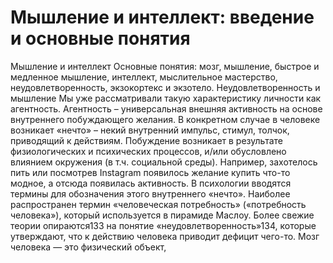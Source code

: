 # Мышление и интеллект: введение и основные понятия

Мышление и интеллект
Основные понятия: мозг, мышление, быстрое и медленное мышление, интеллект, мыслительное мастерство, неудовлетворенность, экзокортекс и экзотело.
Неудовлетворенность и мышление
Мы уже рассматривали такую характеристику личности как агентность. Агентность – универсальная внешняя активность на основе внутреннего побуждающего желания. В конкретном случае в человеке возникает «нечто» – некий внутренний импульс, стимул, толчок, приводящий к действиям. Побуждение возникает в результате физиологических и психических процессов, и/или обусловлено влиянием окружения (в т.ч. социальной среды). Например, захотелось пить или посмотрев Instagram появилось желание купить что-то модное, а отсюда появилась активность. В психологии вводятся термины для обозначения этого внутреннего «нечто». Наиболее распространен термин «человеческая потребность» («потребность человека»), который используется в пирамиде Маслоу. Более свежие теории опираются133 на понятие «неудовлетворенность»134, которые утверждают, что к действию человека приводит дефицит чего-то. 
Мозг человека — это физический объект,
